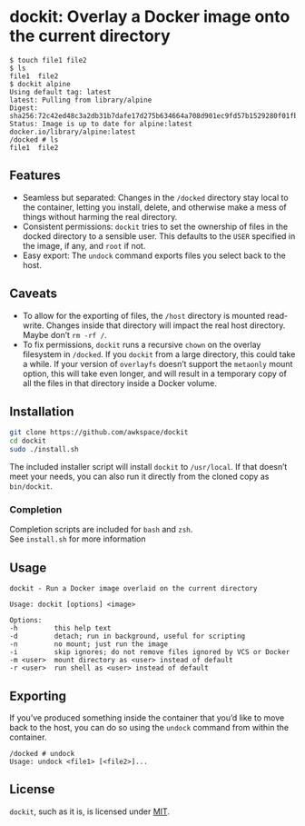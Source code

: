 # dockit: Overlay a Docker image onto the current directory

```text
$ touch file1 file2
$ ls
file1  file2
$ dockit alpine
Using default tag: latest
latest: Pulling from library/alpine
Digest: sha256:72c42ed48c3a2db31b7dafe17d275b634664a708d901ec9fd57b1529280f01fb
Status: Image is up to date for alpine:latest
docker.io/library/alpine:latest
/docked # ls
file1  file2
```

## Features

* Seamless but separated: Changes in the `/docked` directory stay local to the
  container, letting you install, delete, and otherwise make a mess of things
  without harming the real directory.
* Consistent permissions: `dockit` tries to set the ownership of files in the
  docked directory to a sensible user. This defaults to the `USER` specified in
  the image, if any, and `root` if not.
* Easy export: The `undock` command exports files you select back to the host.

## Caveats

* To allow for the exporting of files, the `/host` directory is mounted
  read-write. Changes inside that directory will impact the real host directory.
  Maybe don’t `rm -rf /`.
* To fix permissions, `dockit` runs a recursive `chown` on the overlay
  filesystem in `/docked`. If you `dockit` from a large directory, this could
  take a while. If your version of `overlayfs` doesn’t support the `metaonly`
  mount option, this will take even longer, and will result in a temporary copy
  of all the files in that directory inside a Docker volume.

## Installation

```bash
git clone https://github.com/awkspace/dockit
cd dockit
sudo ./install.sh
```

The included installer script will install `dockit` to `/usr/local`. If that
doesn’t meet your needs, you can also run it directly from the cloned copy as
`bin/dockit`.

### Completion
Completion scripts are included for `bash` and `zsh`.  
See `install.sh` for more information

## Usage

```text
dockit - Run a Docker image overlaid on the current directory

Usage: dockit [options] <image>

Options:
-h         this help text
-d         detach; run in background, useful for scripting
-n         no mount; just run the image
-i         skip ignores; do not remove files ignored by VCS or Docker
-m <user>  mount directory as <user> instead of default
-r <user>  run shell as <user> instead of default
```

## Exporting

If you’ve produced something inside the container that you’d like to move back
to the host, you can do so using the `undock` command from within the container.

```text
/docked # undock
Usage: undock <file1> [<file2>]...
```

## License

`dockit`, such as it is, is licensed under [MIT](LICENSE).
